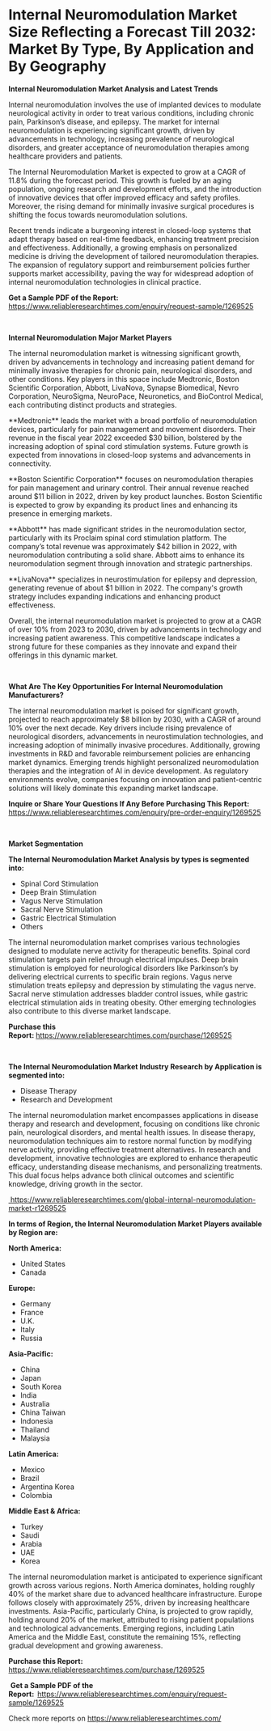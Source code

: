<p><h1>Internal Neuromodulation Market Size Reflecting a Forecast Till 2032: Market By Type, By Application and By Geography</h1></p><p><strong>Internal Neuromodulation Market Analysis and Latest Trends</strong></p>
<p><p>Internal neuromodulation involves the use of implanted devices to modulate neurological activity in order to treat various conditions, including chronic pain, Parkinson’s disease, and epilepsy. The market for internal neuromodulation is experiencing significant growth, driven by advancements in technology, increasing prevalence of neurological disorders, and greater acceptance of neuromodulation therapies among healthcare providers and patients.</p><p>The Internal Neuromodulation Market is expected to grow at a CAGR of 11.8% during the forecast period. This growth is fueled by an aging population, ongoing research and development efforts, and the introduction of innovative devices that offer improved efficacy and safety profiles. Moreover, the rising demand for minimally invasive surgical procedures is shifting the focus towards neuromodulation solutions.</p><p>Recent trends indicate a burgeoning interest in closed-loop systems that adapt therapy based on real-time feedback, enhancing treatment precision and effectiveness. Additionally, a growing emphasis on personalized medicine is driving the development of tailored neuromodulation therapies. The expansion of regulatory support and reimbursement policies further supports market accessibility, paving the way for widespread adoption of internal neuromodulation technologies in clinical practice.</p></p>
<p><strong>Get a Sample PDF of the Report:&nbsp;</strong> <a href="https://www.reliableresearchtimes.com/enquiry/request-sample/1269525?utm_campaign=2006&utm_medium=2&utm_source=Github&utm_content=ia&utm_term=24032025&utm_id=internal-neuromodulation">https://www.reliableresearchtimes.com/enquiry/request-sample/1269525</a></p>
<p>&nbsp;</p>
<p><strong>Internal Neuromodulation Major Market Players</strong></p>
<p><p>The internal neuromodulation market is witnessing significant growth, driven by advancements in technology and increasing patient demand for minimally invasive therapies for chronic pain, neurological disorders, and other conditions. Key players in this space include Medtronic, Boston Scientific Corporation, Abbott, LivaNova, Synapse Biomedical, Nevro Corporation, NeuroSigma, NeuroPace, Neuronetics, and BioControl Medical, each contributing distinct products and strategies.</p><p>**Medtronic** leads the market with a broad portfolio of neuromodulation devices, particularly for pain management and movement disorders. Their revenue in the fiscal year 2022 exceeded $30 billion, bolstered by the increasing adoption of spinal cord stimulation systems. Future growth is expected from innovations in closed-loop systems and advancements in connectivity.</p><p>**Boston Scientific Corporation** focuses on neuromodulation therapies for pain management and urinary control. Their annual revenue reached around $11 billion in 2022, driven by key product launches. Boston Scientific is expected to grow by expanding its product lines and enhancing its presence in emerging markets.</p><p>**Abbott** has made significant strides in the neuromodulation sector, particularly with its Proclaim spinal cord stimulation platform. The company’s total revenue was approximately $42 billion in 2022, with neuromodulation contributing a solid share. Abbott aims to enhance its neuromodulation segment through innovation and strategic partnerships.</p><p>**LivaNova** specializes in neurostimulation for epilepsy and depression, generating revenue of about $1 billion in 2022. The company's growth strategy includes expanding indications and enhancing product effectiveness.</p><p>Overall, the internal neuromodulation market is projected to grow at a CAGR of over 10% from 2023 to 2030, driven by advancements in technology and increasing patient awareness. This competitive landscape indicates a strong future for these companies as they innovate and expand their offerings in this dynamic market.</p></p>
<p>&nbsp;</p>
<p><strong>What Are The Key Opportunities For Internal Neuromodulation Manufacturers?</strong></p>
<p><p>The internal neuromodulation market is poised for significant growth, projected to reach approximately $8 billion by 2030, with a CAGR of around 10% over the next decade. Key drivers include rising prevalence of neurological disorders, advancements in neurostimulation technologies, and increasing adoption of minimally invasive procedures. Additionally, growing investments in R&D and favorable reimbursement policies are enhancing market dynamics. Emerging trends highlight personalized neuromodulation therapies and the integration of AI in device development. As regulatory environments evolve, companies focusing on innovation and patient-centric solutions will likely dominate this expanding market landscape.</p></p>
<p><strong>Inquire or Share Your Questions If Any Before Purchasing This Report:</strong> <a href="https://www.reliableresearchtimes.com/enquiry/pre-order-enquiry/1269525?utm_campaign=2006&utm_medium=2&utm_source=Github&utm_content=ia&utm_term=24032025&utm_id=internal-neuromodulation">https://www.reliableresearchtimes.com/enquiry/pre-order-enquiry/1269525</a></p>
<p>&nbsp;</p>
<p><strong>Market Segmentation</strong></p>
<p><strong>The Internal Neuromodulation Market Analysis by types is segmented into:</strong></p>
<p><ul><li>Spinal Cord Stimulation</li><li>Deep Brain Stimulation</li><li>Vagus Nerve Stimulation</li><li>Sacral Nerve Stimulation</li><li>Gastric Electrical Stimulation</li><li>Others</li></ul></p>
<p><p>The internal neuromodulation market comprises various technologies designed to modulate nerve activity for therapeutic benefits. Spinal cord stimulation targets pain relief through electrical impulses. Deep brain stimulation is employed for neurological disorders like Parkinson’s by delivering electrical currents to specific brain regions. Vagus nerve stimulation treats epilepsy and depression by stimulating the vagus nerve. Sacral nerve stimulation addresses bladder control issues, while gastric electrical stimulation aids in treating obesity. Other emerging technologies also contribute to this diverse market landscape.</p></p>
<p><strong>Purchase this Report:&nbsp;</strong><a href="https://www.reliableresearchtimes.com/purchase/1269525?utm_campaign=2006&utm_medium=2&utm_source=Github&utm_content=ia&utm_term=24032025&utm_id=internal-neuromodulation">https://www.reliableresearchtimes.com/purchase/1269525</a></p>
<p>&nbsp;</p>
<p><strong>The Internal Neuromodulation Market Industry Research by Application is segmented into:</strong></p>
<p><ul><li>Disease Therapy</li><li>Research and Development</li></ul></p>
<p><p>The internal neuromodulation market encompasses applications in disease therapy and research and development, focusing on conditions like chronic pain, neurological disorders, and mental health issues. In disease therapy, neuromodulation techniques aim to restore normal function by modifying nerve activity, providing effective treatment alternatives. In research and development, innovative technologies are explored to enhance therapeutic efficacy, understanding disease mechanisms, and personalizing treatments. This dual focus helps advance both clinical outcomes and scientific knowledge, driving growth in the sector.</p></p>
<p><a href="https://www.reliableresearchtimes.com/global-internal-neuromodulation-market-r1269525?utm_campaign=2006&utm_medium=2&utm_source=Github&utm_content=ia&utm_term=24032025&utm_id=internal-neuromodulation">&nbsp;https://www.reliableresearchtimes.com/global-internal-neuromodulation-market-r1269525</a></p>
<p><strong>In terms of Region, the Internal Neuromodulation Market Players available by Region are:</strong></p>
<p>
    <p> <strong> North America: </strong>
        <ul>
            <li>United States</li>
            <li>Canada</li>
        </ul>
        </p> 
    <p> <strong> Europe: </strong>
        <ul>
            <li>Germany</li>
            <li>France</li>
            <li>U.K.</li>
            <li>Italy</li>
            <li>Russia</li>
        </ul>
        </p> 
    <p> <strong> Asia-Pacific: </strong>
        <ul>
            <li>China</li>
            <li>Japan</li>
            <li>South Korea</li>
            <li>India</li>
            <li>Australia</li>
            <li>China Taiwan</li>
            <li>Indonesia</li>
            <li>Thailand</li>
            <li>Malaysia</li>
        </ul>
        </p> 
    <p> <strong> Latin America: </strong>
        <ul>
            <li>Mexico</li>
            <li>Brazil</li>
            <li>Argentina Korea</li>
            <li>Colombia</li>
        </ul>
        </p> 
    <p> <strong> Middle East & Africa: </strong>
        <ul>
            <li>Turkey</li>
            <li>Saudi</li>
            <li>Arabia</li>
            <li>UAE</li>
            <li>Korea</li>
        </ul>
    </p>
    </p>
<p><p>The internal neuromodulation market is anticipated to experience significant growth across various regions. North America dominates, holding roughly 40% of the market share due to advanced healthcare infrastructure. Europe follows closely with approximately 25%, driven by increasing healthcare investments. Asia-Pacific, particularly China, is projected to grow rapidly, holding around 20% of the market, attributed to rising patient populations and technological advancements. Emerging regions, including Latin America and the Middle East, constitute the remaining 15%, reflecting gradual development and growing awareness.</p></p>
<p><strong>Purchase this Report: </strong><a href="https://www.reliableresearchtimes.com/purchase/1269525?utm_campaign=2006&utm_medium=2&utm_source=Github&utm_content=ia&utm_term=24032025&utm_id=internal-neuromodulation">https://www.reliableresearchtimes.com/purchase/1269525</a></p>
<p>&nbsp;<strong>Get a Sample PDF of the Report:&nbsp;&nbsp;</strong><a href="https://www.reliableresearchtimes.com/enquiry/request-sample/1269525?utm_campaign=2006&utm_medium=2&utm_source=Github&utm_content=ia&utm_term=24032025&utm_id=internal-neuromodulation">https://www.reliableresearchtimes.com/enquiry/request-sample/1269525</a></p>
<p><strong></strong></p>
<p>Check more reports on <a href="https://www.reliableresearchtimes.com/?utm_campaign=2006&utm_medium=2&utm_source=Github&utm_content=ia&utm_term=24032025&utm_id=internal-neuromodulation">https://www.reliableresearchtimes.com/</a></p>